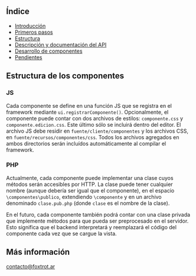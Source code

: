 ## Índice

- [Introducción](../README.md)
- [Primeros pasos](https://github.com/gquagliano/experimental-foxtrot-framework/wiki/Primeros-pasos)
- [Estructura](estructura.md)
- [Descripción y documentación del API](api.md)
- [Desarrollo de componentes](componentes-estructura.md)
- [Pendientes](pendientes.md)

## Estructura de los componentes

### JS

Cada componente se define en una función JS que se registra en el framework mediante `ui.registrarComponente()`. Opcionalmente, el componente puede contar con dos archivos de estilos: `componente.css` y `componente.edicion.css`. Este último sólo se incluirá dentro del editor. El archivo JS debe residir en `fuente/cliente/componentes` y los archivos CSS, en `fuente/recursos/componentes/css`. Todos los archivos agregados en ambos directorios serán incluídos automáticamente al compilar el framework.

### PHP

Actualmente, cada componente puede implementar una clase cuyos métodos serán accesibles por HTTP. La clase puede tener cualquier nombre (aunque debería ser igual que el componente), en el espacio `\componentes\publico`, extendiendo `\componente` y en un archivo denominado `clase.pub.php` (donde `clase` es el nombre de la clase).

En el futuro, cada componente también podrá contar con una clase privada que implemente métodos para que pueda ser preprocesado en el servidor. Esto significa que el backend interpretará y reemplazará el código del componente cada vez que se cargue la vista.

## Más información

contacto@foxtrot.ar